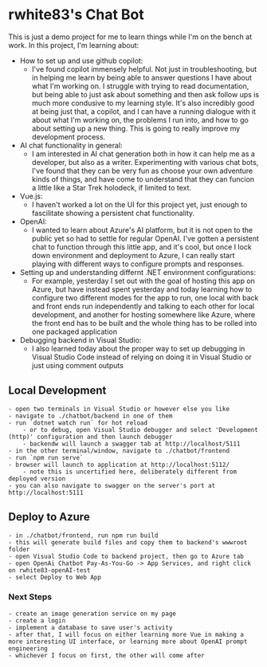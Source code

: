 # rwhite83's Chat Bot

This is just a demo project for me to learn things while I'm on the bench at work.  In this project, I'm learning about:
- How to set up and use github copilot:
    - I've found copilot immensely helpful.  Not just in troubleshooting, but in helping me learn by being able to answer questions I have about what I'm working on.  I struggle with trying to read documentation, but being able to just ask about something and then ask follow ups is much more condusive to my learning style.  It's also incredibly good at being just that, a copilot, and I can have a running dialogue with it about what I'm working on, the problems I run into, and how to go about setting up a new thing.  This is going to really improve my development process.
- AI chat functionality in general:
    - I am interested in AI chat generation both in how it can help me as a developer, but also as a writer.  Experimenting with various chat bots, I've found that they can be very fun as choose your own adventure kinds of things, and have come to understand that they can funcion a little like a Star Trek holodeck, if limited to text.
- Vue.js:
    - I haven't worked a lot on the UI for this project yet, just enough to fascilitate showing a persistent chat functionality.
- OpenAI:
    - I wanted to learn about Azure's AI platform, but it is not open to the public yet so had to settle for regular OpenAI.  I've gotten a persistent chat to function through this little app, and it's cool, but once I lock down environment and deployment to Azure, I can really start playing with different ways to configure prompts and responses.
- Setting up and understanding differnt .NET environment configurations:
    - For example, yesterday I set out with the goal of hosting this app on Azure, but have instead spent yesterday and today learning how to configure two different modes for the app to run, one local with back and front ends run independently and talking to each other for local development, and another for hosting somewhere like Azure, where the front end has to be built and the whole thing has to be rolled into one packaged application
- Debugging backend in Visual Studio:
    - I also learned today about the proper way to set up debugging in Visual Studio Code instead of relying on doing it in Visual Studio or just using comment outputs

## Local Development
```
- open two terminals in Visual Studio or however else you like
- navigate to ./chatbot/backend in one of them
- run `dotnet watch run` for hot reload 
    - or to debug, open Visual Studio debugger and select 'Development (http)' configuration and then launch debugger
    - backendw will launch a swagger tab at http://localhost/5111
- in the other terminal/window, navigate to ./chatbot/frontend
- run `npm run serve`
- browser will launch to application at http://localhost:5112/
    - note this is uncertified here, deliberately different from deployed version
- you can also navigate to swagger on the server's port at http://localhost:5111
```

## Deploy to Azure
```
- in ./chatbot/frontend, run npm run build
- this will generate build files and copy them to backend's wwwroot folder
- open Visual Studio Code to backend project, then go to Azure tab
- open OpenAi Chatbot Pay-As-You-Go -> App Services, and right click on rwhite83-openAI-test
- select Deploy to Web App
```

### Next Steps

```
- create an image generation service on my page
- create a login
- implement a database to save user's activity
- after that, I will focus on either learning more Vue in making a more interesting UI interface, or learning more about OpenAI prompt engineering
- whichever I focus on first, the other will come after
```
